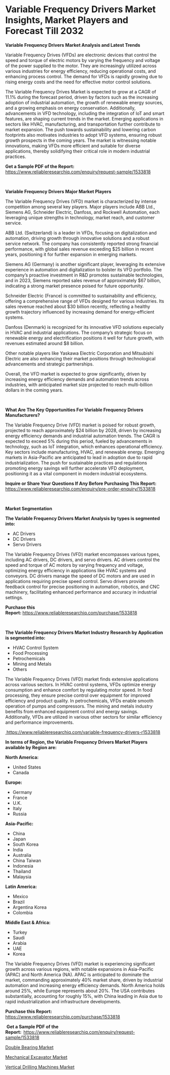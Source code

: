 <p><h1>Variable Frequency Drivers Market Insights, Market Players and Forecast Till 2032</h1></p><p><strong>Variable Frequency Drivers Market Analysis and Latest Trends</strong></p>
<p><p>Variable Frequency Drives (VFDs) are electronic devices that control the speed and torque of electric motors by varying the frequency and voltage of the power supplied to the motor. They are increasingly utilized across various industries for energy efficiency, reducing operational costs, and enhancing process control. The demand for VFDs is rapidly growing due to rising energy costs and the need for effective motor control solutions.</p><p>The Variable Frequency Drives Market is expected to grow at a CAGR of 11.1% during the forecast period, driven by factors such as the increasing adoption of industrial automation, the growth of renewable energy sources, and a growing emphasis on energy conservation. Additionally, advancements in VFD technology, including the integration of IoT and smart features, are shaping current trends in the market. Emerging applications in sectors like HVAC, manufacturing, and transportation further contribute to market expansion. The push towards sustainability and lowering carbon footprints also motivates industries to adopt VFD systems, ensuring robust growth prospects in the coming years. The market is witnessing notable innovations, making VFDs more efficient and suitable for diverse applications, thereby solidifying their critical role in modern industrial practices.</p></p>
<p><strong>Get a Sample PDF of the Report:&nbsp;</strong> <a href="https://www.reliableresearchiq.com/enquiry/request-sample/1533818?utm_campaign=114&utm_medium=2&utm_source=Github&utm_content=ia&utm_term=17022025&utm_id=variable-frequency-drivers">https://www.reliableresearchiq.com/enquiry/request-sample/1533818</a></p>
<p>&nbsp;</p>
<p><strong>Variable Frequency Drivers Major Market Players</strong></p>
<p><p>The Variable Frequency Drives (VFD) market is characterized by intense competition among several key players. Major players include ABB Ltd., Siemens AG, Schneider Electric, Danfoss, and Rockwell Automation, each leveraging unique strengths in technology, market reach, and customer service.</p><p>ABB Ltd. (Switzerland) is a leader in VFDs, focusing on digitalization and automation, driving growth through innovative solutions and a robust service network. The company has consistently reported strong financial performance, with global sales revenue exceeding $25 billion in recent years, positioning it for further expansion in emerging markets.</p><p>Siemens AG (Germany) is another significant player, leveraging its extensive experience in automation and digitalization to bolster its VFD portfolio. The company’s proactive investment in R&D promotes sustainable technologies, and in 2023, Siemens reported sales revenue of approximately $67 billion, indicating a strong market presence poised for future opportunity.</p><p>Schneider Electric (France) is committed to sustainability and efficiency, offering a comprehensive range of VFDs designed for various industries. Its sales revenue reached about $30 billion recently, reflecting a healthy growth trajectory influenced by increasing demand for energy-efficient systems.</p><p>Danfoss (Denmark) is recognized for its innovative VFD solutions especially in HVAC and industrial applications. The company’s strategic focus on renewable energy and electrification positions it well for future growth, with revenues estimated around $8 billion.</p><p>Other notable players like Yaskawa Electric Corporation and Mitsubishi Electric are also enhancing their market positions through technological advancements and strategic partnerships.</p><p>Overall, the VFD market is expected to grow significantly, driven by increasing energy efficiency demands and automation trends across industries, with anticipated market size projected to reach multi-billion dollars in the coming years.</p></p>
<p>&nbsp;</p>
<p><strong>What Are The Key Opportunities For Variable Frequency Drivers Manufacturers?</strong></p>
<p><p>The Variable Frequency Drive (VFD) market is poised for robust growth, projected to reach approximately $24 billion by 2028, driven by increasing energy efficiency demands and industrial automation trends. The CAGR is expected to exceed 5% during this period, fueled by advancements in technology, such as IoT integration, which enhances operational efficiency. Key sectors include manufacturing, HVAC, and renewable energy. Emerging markets in Asia-Pacific are anticipated to lead in adoption due to rapid industrialization. The push for sustainable practices and regulations promoting energy savings will further accelerate VFD deployment, positioning it as a vital component in modern industrial ecosystems.</p></p>
<p><strong>Inquire or Share Your Questions If Any Before Purchasing This Report:</strong> <a href="https://www.reliableresearchiq.com/enquiry/pre-order-enquiry/1533818?utm_campaign=114&utm_medium=2&utm_source=Github&utm_content=ia&utm_term=17022025&utm_id=variable-frequency-drivers">https://www.reliableresearchiq.com/enquiry/pre-order-enquiry/1533818</a></p>
<p>&nbsp;</p>
<p><strong>Market Segmentation</strong></p>
<p><strong>The Variable Frequency Drivers Market Analysis by types is segmented into:</strong></p>
<p><ul><li>AC Drivers</li><li>DC Drivers</li><li>Servo Drivers</li></ul></p>
<p><p>The Variable Frequency Drives (VFD) market encompasses various types, including AC drivers, DC drivers, and servo drivers. AC drivers control the speed and torque of AC motors by varying frequency and voltage, optimizing energy efficiency in applications like HVAC systems and conveyors. DC drivers manage the speed of DC motors and are used in applications requiring precise speed control. Servo drivers provide feedback control for precise positioning in automation, robotics, and CNC machinery, facilitating enhanced performance and accuracy in industrial settings.</p></p>
<p><strong>Purchase this Report:&nbsp;</strong><a href="https://www.reliableresearchiq.com/purchase/1533818?utm_campaign=114&utm_medium=2&utm_source=Github&utm_content=ia&utm_term=17022025&utm_id=variable-frequency-drivers">https://www.reliableresearchiq.com/purchase/1533818</a></p>
<p>&nbsp;</p>
<p><strong>The Variable Frequency Drivers Market Industry Research by Application is segmented into:</strong></p>
<p><ul><li>HVAC Control System</li><li>Food Processing</li><li>Petrochemicals</li><li>Mining and Metals</li><li>Others</li></ul></p>
<p><p>The Variable Frequency Drives (VFD) market finds extensive applications across various sectors. In HVAC control systems, VFDs optimize energy consumption and enhance comfort by regulating motor speed. In food processing, they ensure precise control over equipment for improved efficiency and product quality. In petrochemicals, VFDs enable smooth operation of pumps and compressors. The mining and metals industry benefits from enhanced equipment control and energy savings. Additionally, VFDs are utilized in various other sectors for similar efficiency and performance improvements.</p></p>
<p><a href="https://www.reliableresearchiq.com/variable-frequency-drivers-r1533818?utm_campaign=114&utm_medium=2&utm_source=Github&utm_content=ia&utm_term=17022025&utm_id=variable-frequency-drivers">&nbsp;https://www.reliableresearchiq.com/variable-frequency-drivers-r1533818</a></p>
<p><strong>In terms of Region, the Variable Frequency Drivers Market Players available by Region are:</strong></p>
<p>
    <p> <strong> North America: </strong>
        <ul>
            <li>United States</li>
            <li>Canada</li>
        </ul>
        </p> 
    <p> <strong> Europe: </strong>
        <ul>
            <li>Germany</li>
            <li>France</li>
            <li>U.K.</li>
            <li>Italy</li>
            <li>Russia</li>
        </ul>
        </p> 
    <p> <strong> Asia-Pacific: </strong>
        <ul>
            <li>China</li>
            <li>Japan</li>
            <li>South Korea</li>
            <li>India</li>
            <li>Australia</li>
            <li>China Taiwan</li>
            <li>Indonesia</li>
            <li>Thailand</li>
            <li>Malaysia</li>
        </ul>
        </p> 
    <p> <strong> Latin America: </strong>
        <ul>
            <li>Mexico</li>
            <li>Brazil</li>
            <li>Argentina Korea</li>
            <li>Colombia</li>
        </ul>
        </p> 
    <p> <strong> Middle East & Africa: </strong>
        <ul>
            <li>Turkey</li>
            <li>Saudi</li>
            <li>Arabia</li>
            <li>UAE</li>
            <li>Korea</li>
        </ul>
    </p>
    </p>
<p><p>The Variable Frequency Drives (VFD) market is experiencing significant growth across various regions, with notable expansions in Asia-Pacific (APAC) and North America (NA). APAC is anticipated to dominate the market, commanding approximately 40% market share, driven by industrial automation and increasing energy efficiency demands. North America holds around 25%, while Europe represents about 20%. The USA contributes substantially, accounting for roughly 15%, with China leading in Asia due to rapid industrialization and infrastructure developments.</p></p>
<p><strong>Purchase this Report: </strong><a href="https://www.reliableresearchiq.com/purchase/1533818?utm_campaign=114&utm_medium=2&utm_source=Github&utm_content=ia&utm_term=17022025&utm_id=variable-frequency-drivers">https://www.reliableresearchiq.com/purchase/1533818</a></p>
<p>&nbsp;<strong>Get a Sample PDF of the Report:&nbsp;&nbsp;</strong><a href="https://www.reliableresearchiq.com/enquiry/request-sample/1533818?utm_campaign=114&utm_medium=2&utm_source=Github&utm_content=ia&utm_term=17022025&utm_id=variable-frequency-drivers">https://www.reliableresearchiq.com/enquiry/request-sample/1533818</a></p>
<p><strong></strong></p>
<p><p><a href="https://github.com/plawragarile/Market-Research-Report-List-1/blob/main/double-bearing-market.md?utm_campaign=114&utm_medium=2&utm_source=Github&utm_content=ia&utm_term=17022025&utm_id=variable-frequency-drivers">Double Bearing Market</a></p><p><a href="https://github.com/boccalyver5k/Market-Research-Report-List-1/blob/main/mechanical-excavator-market.md?utm_campaign=114&utm_medium=2&utm_source=Github&utm_content=ia&utm_term=17022025&utm_id=variable-frequency-drivers">Mechanical Excavator Market</a></p><p><a href="https://github.com/hamremunazm4/Market-Research-Report-List-1/blob/main/vertical-drilling-machines-market.md?utm_campaign=114&utm_medium=2&utm_source=Github&utm_content=ia&utm_term=17022025&utm_id=variable-frequency-drivers">Vertical Drilling Machines Market</a></p></p>